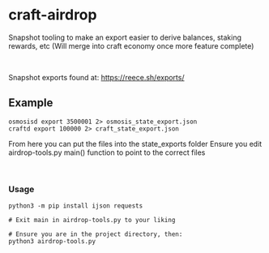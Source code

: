 # craft-airdrop

Snapshot tooling to make an export easier to derive balances, staking rewards, etc (Will merge into craft economy once more feature complete)

</br>


Snapshot exports found at: https://reece.sh/exports/


## Example
```
osmosisd export 3500001 2> osmosis_state_export.json
craftd export 100000 2> craft_state_export.json
```

From here you can put the files into the state_exports folder
Ensure you edit airdrop-tools.py main() function to point to the correct files


</br>

### Usage
```
python3 -m pip install ijson requests

# Exit main in airdrop-tools.py to your liking

# Ensure you are in the project directory, then:
python3 airdrop-tools.py
```